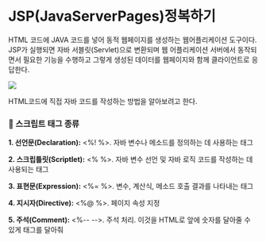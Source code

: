 <h1>JSP(JavaServerPages)정복하기</h1>

HTML 코드에 JAVA 코드를 넣어 동적 웹페이지를 생성하는 웹어플리케이션 도구이다.<br>
JSP가 실행되면 자바 서블릿(Servlet)으로 변환되며 웹 어플리케이션 서버에서 동작되면서 필요한 기능을 수행하고 
그렇게 생성된 데이터를 웹페이지와 함께 클라이언트로 응답한다.


<img src=https://blog.kakaocdn.net/dn/0CaN9/btqEiMKbAQf/zcJr0xohg1aV228f2wtzq0/img.jpg></img>

HTML코드에 직접 자바 코드를 작성하는 방법을 알아보려고 한다.

<h3>📌 스크립트 태그 종류</h3>

<p><strong>1. 선언문(Declaration):</strong> <%! %>. 자바 변수나 메소드를 정의하는 데 사용하는 태그</p>

<p><strong>2. 스크립틀릿(Scriptlet):</strong> <% %>. 자바 변수 선언 및 자바 로직 코드를 작성하는 데 사용되는 태그</p>

<p><strong>3. 표현문(Expression):</strong> <%= %>. 변수, 계산식, 메소드 호출 결과를 나타내는 태그</p>

<p><strong>4. 지시자(Directive):</strong> <%@ %>. 페이지 속성 지정</p>

<p><strong>5. 주석(Comment):</strong> <%-- -->. 주석 처리. 이것을 HTML로 앞에 숫자를 달아줄 수 있게 태그를 달아줘</p>
